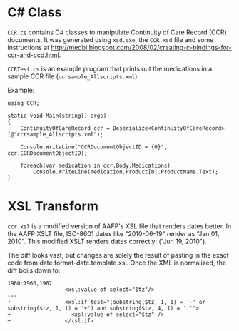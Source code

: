 # C\# Class

`CCR.cs` contains C# classes to manipulate Continuity of Care Record (CCR) documents.  It was generated using `xsd.exe`, the `CCR.xsd` file and some instructions at http://medbi.blogspot.com/2008/02/creating-c-bindings-for-ccr-and-ccd.html.

`CCRTest.cs` is an example program that prints out the medications in a sample CCR file (`ccrsample_Allscripts.xml`)

Example:

	using CCR;

	static void Main(string[] args)
	{
		ContinuityOfCareRecord ccr = Deserialize<ContinuityOfCareRecord>(@"ccrsample_Allscripts.xml");

		Console.WriteLine("CCRDocumentObjectID = {0}", ccr.CCRDocumentObjectID);

		foreach(var medication in ccr.Body.Medications)
			Console.WriteLine(medication.Product[0].ProductName.Text);
	}

# XSL Transform

`ccr.xsl` is a modified version of AAFP's XSL file that renders dates better.  In the AAFP XSLT file, ISO-8601 dates like "2010-06-19" render as "Jan 01, 2010". This modified XSLT renders dates correctly: ("Jun 19, 2010").

The diff looks vast, but changes are solely the result of pasting in the exact code from date.format-date.template.xsl.  Once the XML is normalized, the diff boils down to:

	1960c1960,1962
	-                 <xsl:value-of select="$tz"/>
	---
	+                 <xsl:if test="(substring($tz, 1, 1) = '-' or substring($tz, 1, 1) = '+') and substring($tz, 4, 1) = ':'">
	+                   <xsl:value-of select="$tz" />
	+                 </xsl:if>
